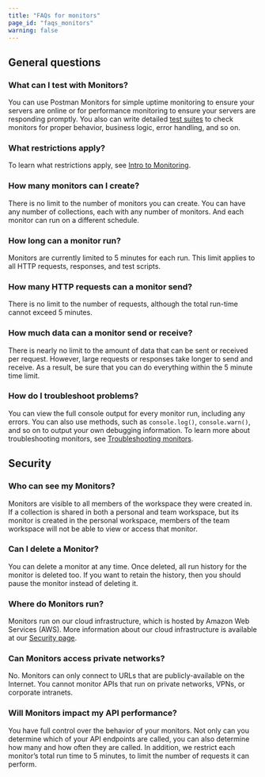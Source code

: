 ```yaml
---
title: "FAQs for monitors"
page_id: "faqs_monitors"
warning: false
---
```


## General questions

### What can I test with Monitors?

You can use Postman Monitors for simple uptime monitoring to ensure your servers are online or for performance monitoring to ensure your servers are responding promptly. You also can write detailed [test suites](/docs/postman/scripts/test_scripts/) to check monitors for proper behavior, business logic, error handling, and so on.

### What restrictions apply?

To learn what restrictions apply, see [Intro to Monitoring](/docs/postman/monitors/intro_monitors/).

### How many monitors can I create?

There is no limit to the number of monitors you can create. You can have any number of collections, each with any number of monitors. And each monitor can run on a different schedule.

### How long can a monitor run?

Monitors are currently limited to 5 minutes for each run. This limit applies to all HTTP requests, responses, and test scripts.

### How many HTTP requests can a monitor send?

There is no limit to the number of requests, although the total run-time cannot exceed 5 minutes.

### How much data can a monitor send or receive?

There is nearly no limit to the amount of data that can be sent or received per request. However, large requests or responses take longer to send and receive. As a result, be sure that you can do everything within the 5 minute time limit.

### How do I troubleshoot problems?

You can view the full console output for every monitor run, including any errors. You can also use methods, such as `console.log()`, `console.warn()`, and so on to output your own debugging information. To learn more about troubleshooting monitors, see [Troubleshooting monitors](/docs/postman/monitors/troubleshooting_monitors).

## Security

### Who can see my Monitors?

Monitors are visible to all members of the workspace they were created in. If a collection is shared in both a personal and team workspace, but its monitor is created in the personal workspace, members of the team workspace will not be able to view or access that monitor.

### Can I delete a Monitor?

You can delete a monitor at any time. Once deleted, all run history for the monitor is deleted too. If you want to retain the history, then you should pause the monitor instead of deleting it.

### Where do Monitors run?

Monitors run on our cloud infrastructure, which is hosted by Amazon Web Services (AWS). More information about our cloud infrastructure is available at our [Security page](https://www.getpostman.com/security).

### Can Monitors access private networks?

No. Monitors can only connect to URLs that are publicly-available on the Internet. You cannot monitor APIs that run on private networks, VPNs, or corporate intranets.

### Will Monitors impact my API performance?

You have full control over the behavior of your monitors. Not only can you determine which of your API endpoints are called, you can also determine how many and how often they are called. In addition, we restrict each monitor’s total run time to 5 minutes, to limit the number of requests it can perform.
